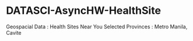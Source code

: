 # DATASCI-AsyncHW-HealthSite

Geospacial Data : Health Sites Near You
Selected Provinces : Metro Manila, Cavite
